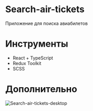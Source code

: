 # Search-air-tickets
Приложение для поиска авиабилетов 
# Инструменты
* React + TypeScript
* Redux Toolkit
* SCSS
# Дополнительно
![Search-air-tickets-desktop](https://github.com/TvorogTvoeyBabushki/Search-air-tickets/assets/105944007/6025a255-dc3e-4b3e-a3e8-662eef600fde)
